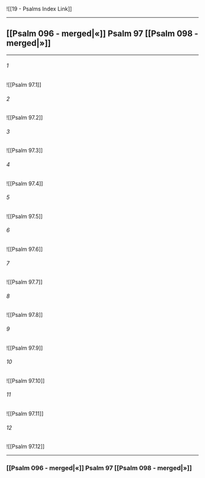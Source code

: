 ![[19 - Psalms Index Link]]

---
##  [[Psalm 096 - merged|«]] Psalm 97 [[Psalm 098 - merged|»]]

---

###### 1
![[Psalm 97.1]] 

###### 2
![[Psalm 97.2]] 

###### 3
![[Psalm 97.3]] 

###### 4
![[Psalm 97.4]]

###### 5 
![[Psalm 97.5]] 

###### 6
![[Psalm 97.6]] 

###### 7
![[Psalm 97.7]] 

###### 8
![[Psalm 97.8]] 

###### 9
![[Psalm 97.9]] 

###### 10
![[Psalm 97.10]] 

###### 11
![[Psalm 97.11]] 

###### 12
![[Psalm 97.12]]


---
###  [[Psalm 096 - merged|«]] Psalm 97 [[Psalm 098 - merged|»]]